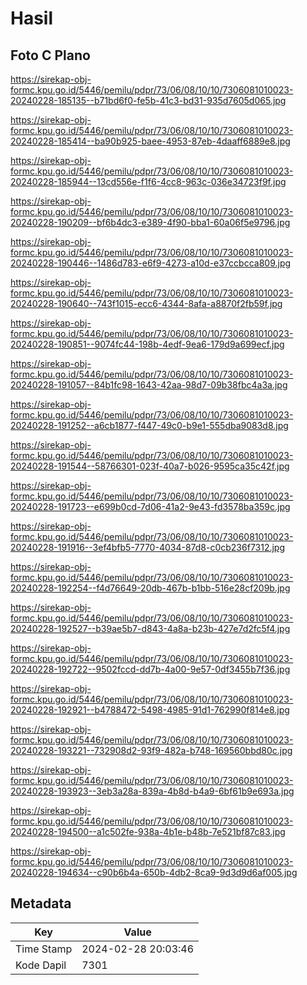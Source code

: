 # Hasil

## Foto C Plano

https://sirekap-obj-formc.kpu.go.id/5446/pemilu/pdpr/73/06/08/10/10/7306081010023-20240228-185135--b71bd6f0-fe5b-41c3-bd31-935d7605d065.jpg

https://sirekap-obj-formc.kpu.go.id/5446/pemilu/pdpr/73/06/08/10/10/7306081010023-20240228-185414--ba90b925-baee-4953-87eb-4daaff6889e8.jpg

https://sirekap-obj-formc.kpu.go.id/5446/pemilu/pdpr/73/06/08/10/10/7306081010023-20240228-185944--13cd556e-f1f6-4cc8-963c-036e34723f9f.jpg

https://sirekap-obj-formc.kpu.go.id/5446/pemilu/pdpr/73/06/08/10/10/7306081010023-20240228-190209--bf6b4dc3-e389-4f90-bba1-60a06f5e9796.jpg

https://sirekap-obj-formc.kpu.go.id/5446/pemilu/pdpr/73/06/08/10/10/7306081010023-20240228-190446--1486d783-e6f9-4273-a10d-e37ccbcca809.jpg

https://sirekap-obj-formc.kpu.go.id/5446/pemilu/pdpr/73/06/08/10/10/7306081010023-20240228-190640--743f1015-ecc6-4344-8afa-a8870f2fb59f.jpg

https://sirekap-obj-formc.kpu.go.id/5446/pemilu/pdpr/73/06/08/10/10/7306081010023-20240228-190851--9074fc44-198b-4edf-9ea6-179d9a699ecf.jpg

https://sirekap-obj-formc.kpu.go.id/5446/pemilu/pdpr/73/06/08/10/10/7306081010023-20240228-191057--84b1fc98-1643-42aa-98d7-09b38fbc4a3a.jpg

https://sirekap-obj-formc.kpu.go.id/5446/pemilu/pdpr/73/06/08/10/10/7306081010023-20240228-191252--a6cb1877-f447-49c0-b9e1-555dba9083d8.jpg

https://sirekap-obj-formc.kpu.go.id/5446/pemilu/pdpr/73/06/08/10/10/7306081010023-20240228-191544--58766301-023f-40a7-b026-9595ca35c42f.jpg

https://sirekap-obj-formc.kpu.go.id/5446/pemilu/pdpr/73/06/08/10/10/7306081010023-20240228-191723--e699b0cd-7d06-41a2-9e43-fd3578ba359c.jpg

https://sirekap-obj-formc.kpu.go.id/5446/pemilu/pdpr/73/06/08/10/10/7306081010023-20240228-191916--3ef4bfb5-7770-4034-87d8-c0cb236f7312.jpg

https://sirekap-obj-formc.kpu.go.id/5446/pemilu/pdpr/73/06/08/10/10/7306081010023-20240228-192254--f4d76649-20db-467b-b1bb-516e28cf209b.jpg

https://sirekap-obj-formc.kpu.go.id/5446/pemilu/pdpr/73/06/08/10/10/7306081010023-20240228-192527--b39ae5b7-d843-4a8a-b23b-427e7d2fc5f4.jpg

https://sirekap-obj-formc.kpu.go.id/5446/pemilu/pdpr/73/06/08/10/10/7306081010023-20240228-192722--9502fccd-dd7b-4a00-9e57-0df3455b7f36.jpg

https://sirekap-obj-formc.kpu.go.id/5446/pemilu/pdpr/73/06/08/10/10/7306081010023-20240228-192921--b4788472-5498-4985-91d1-762990f814e8.jpg

https://sirekap-obj-formc.kpu.go.id/5446/pemilu/pdpr/73/06/08/10/10/7306081010023-20240228-193221--732908d2-93f9-482a-b748-169560bbd80c.jpg

https://sirekap-obj-formc.kpu.go.id/5446/pemilu/pdpr/73/06/08/10/10/7306081010023-20240228-193923--3eb3a28a-839a-4b8d-b4a9-6bf61b9e693a.jpg

https://sirekap-obj-formc.kpu.go.id/5446/pemilu/pdpr/73/06/08/10/10/7306081010023-20240228-194500--a1c502fe-938a-4b1e-b48b-7e521bf87c83.jpg

https://sirekap-obj-formc.kpu.go.id/5446/pemilu/pdpr/73/06/08/10/10/7306081010023-20240228-194634--c90b6b4a-650b-4db2-8ca9-9d3d9d6af005.jpg


## Metadata

| Key        | Value               |
| ---------- | ------------------- |
| Time Stamp | 2024-02-28 20:03:46 |
| Kode Dapil | 7301                |



